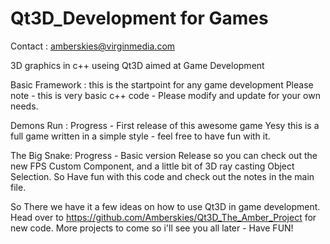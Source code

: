 # Qt3D_Development for Games

Contact : amberskies@virginmedia.com

3D graphics in c++ useing Qt3D aimed at Game Development

Basic Framework : this is the startpoint for any game development
Please note - this is very basic c++ code - Please modify and update for your own needs.

Demons Run : Progress - First release of this awesome game
Yesy this is a full game written in a simple style - feel free to have fun with it.

The Big Snake: Progress - Basic version Release so you can check out the new FPS Custom Component, and
a little bit of 3D ray casting Object Selection.  So Have fun with this code and check out the notes in the main file.



So There we have it a few ideas on how to use Qt3D in game development.
Head over to https://github.com/Amberskies/Qt3D_The_Amber_Project for new code.
More projects to come so i'll see you all later - Have FUN!
